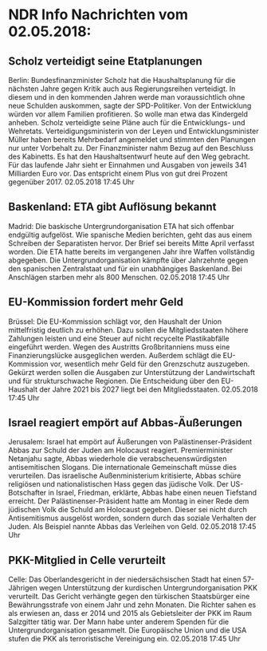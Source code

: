 # NDR Info Nachrichten vom 02.05.2018:


## Scholz verteidigt seine Etatplanungen
Berlin:   Bundesfinanzminister Scholz hat die Haushaltsplanung für die nächsten Jahre gegen Kritik auch aus Regierungsreihen verteidigt. In diesem und in den kommenden Jahren werde man voraussichtlich ohne neue Schulden auskommen,  sagte der SPD-Politiker. Von der Entwicklung würden vor allem Familien profitieren. So wolle man etwa das Kindergeld anheben. Scholz verteidigte seine Pläne auch für die Entwicklungs- und Wehretats. Verteidigungsministerin von der Leyen und Entwicklungsminister Müller haben bereits Mehrbedarf angemeldet und stimmten den Planungen nur unter Vorbehalt zu. Der Finanzminister nahm Bezug auf den Beschluss des Kabinetts. Es hat den Haushaltsentwurf heute auf den Weg gebracht. Für das laufende Jahr sieht er Einnahmen und Ausgaben von jeweils 341 Milliarden Euro vor. Das entspricht einem Plus von gut drei Prozent gegenüber 2017. 02.05.2018 17:45 Uhr 

## Baskenland: ETA gibt Auflösung bekannt
Madrid: Die baskische Untergrundorganisation ETA hat sich offenbar endgültig aufgelöst. Wie spanische Medien berichten, geht das aus einem Schreiben der Separatisten hervor. Der Brief sei bereits Mitte April verfasst worden. Die ETA hatte bereits im vergangenen Jahr ihre Waffen vollständig abgegeben. Die Untergrundorganisation kämpfte über Jahrzehnte gegen den spanischen Zentralstaat und für ein unabhängiges Baskenland. Bei Anschlägen starben mehr als 800 Menschen. 02.05.2018 17:45 Uhr 

## EU-Kommission fordert mehr Geld
Brüssel: Die EU-Kommission schlägt vor, den Haushalt der Union mittelfristig deutlich zu erhöhen. Dazu sollen die Mitgliedsstaaten höhere Zahlungen leisten und eine Steuer auf nicht recycelte Plastikabfälle eingeführt werden. Wegen des Austritts Großbritanniens muss eine Finanzierungslücke ausgeglichen werden. Außerdem schlägt die EU-Kommission vor, wesentlich mehr Geld für den Grenzschutz auszugeben. Gekürzt werden sollen die Ausgaben zur Unterstützung der Landwirtschaft und für strukturschwache Regionen. Die Entscheidung über den EU-Haushalt der Jahre 2021 bis 2027 liegt bei den Mitgliedsstaaten. 02.05.2018 17:45 Uhr 

## Israel reagiert empört auf Abbas-Äußerungen
Jerusalem: Israel hat empört auf Äußerungen von Palästinenser-Präsident Abbas zur Schuld der Juden am Holocaust reagiert. Premierminister Netanjahu sagte, Abbas wiederhole die verabscheuenswürdigsten antisemitischen Slogans. Die internationale Gemeinschaft müsse dies verurteilen. Das israelische Außenministerium kritisierte, Abbas schüre religiösen und nationalistischen Hass gegen das jüdische Volk. Der US-Botschafter in Israel, Friedman, erklärte, Abbas habe einen neuen Tiefstand erreicht. Der Palästinenser-Präsident hatte am Montag in einer Rede dem jüdischen Volk die Schuld am Holocaust gegeben. Dieser sei nicht durch Antisemitismus ausgelöst worden, sondern durch das soziale Verhalten der Juden. Als Beispiel nannte Abbas das Verleihen von Geld. 02.05.2018 17:45 Uhr 

## PKK-Mitglied in Celle verurteilt
Celle: Das Oberlandesgericht in der niedersächsischen Stadt hat einen 57-Jährigen wegen Unterstützung der kurdischen Untergrundorganisation PKK verurteilt. Das Gericht verhängte gegen den türkischen Staatsbürger eine Bewährungsstrafe von einem Jahr und zehn Monaten. Die Richter sahen es als erwiesen an, dass er 2014 und 2015 als Gebietsleiter der PKK im Raum Salzgitter tätig war. Der Mann habe unter anderem Spenden für die Untergrundorganisation gesammelt. Die Europäische Union und die USA stufen die PKK als terroristische Vereinigung ein. 02.05.2018 17:45 Uhr 
